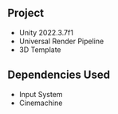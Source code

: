 ## Project
- Unity 2022.3.7f1
- Universal Render Pipeline
- 3D Template

## Dependencies Used
- Input System
- Cinemachine
